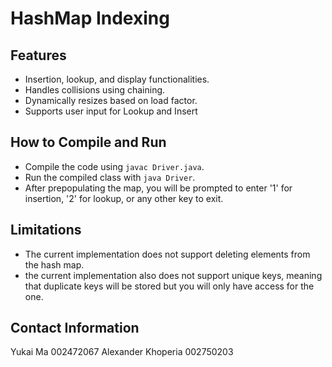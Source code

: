 # HashMap Indexing

## Features
- Insertion, lookup, and display functionalities.
- Handles collisions using chaining.
- Dynamically resizes based on load factor.
- Supports user input for Lookup and Insert


## How to Compile and Run
- Compile the code using `javac Driver.java`.
- Run the compiled class with `java Driver`.
- After prepopulating the map, you will be prompted to enter '1' for insertion, '2' for lookup, or any other key to exit.

## Limitations
- The current implementation does not support deleting elements from the hash map.
- the current implementation also does not support unique keys, meaning that duplicate keys will be stored but you will only have access for the one.

## Contact Information
Yukai Ma  002472067
Alexander Khoperia 002750203


